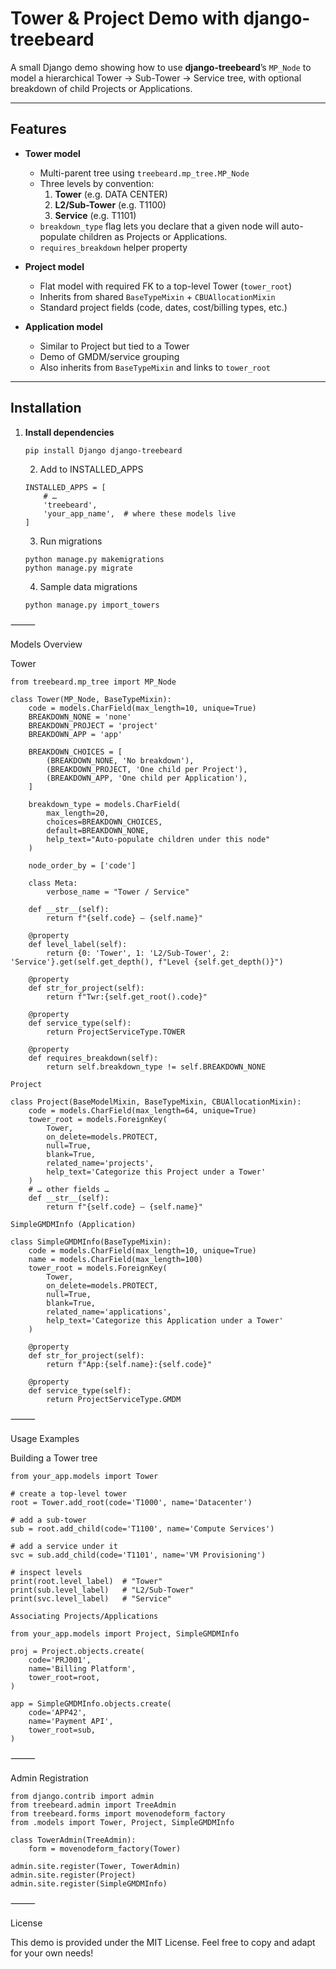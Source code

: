 # Tower & Project Demo with django-treebeard

A small Django demo showing how to use **django-treebeard**’s `MP_Node` to model a hierarchical Tower → Sub-Tower → Service tree, with optional breakdown of child Projects or Applications.

---

## Features

- **Tower model**  
  - Multi-parent tree using `treebeard.mp_tree.MP_Node`  
  - Three levels by convention:  
    1. **Tower** (e.g. DATA CENTER)  
    2. **L2/Sub-Tower** (e.g. T1100)  
    3. **Service** (e.g. T1101)  
  - `breakdown_type` flag lets you declare that a given node will auto-populate children as Projects or Applications.  
  - `requires_breakdown` helper property  

- **Project model**  
  - Flat model with required FK to a top-level Tower (`tower_root`)  
  - Inherits from shared `BaseTypeMixin` + `CBUAllocationMixin`  
  - Standard project fields (code, dates, cost/billing types, etc.)  

- **Application model**  
  - Similar to Project but tied to a Tower  
  - Demo of GMDM/service grouping  
  - Also inherits from `BaseTypeMixin` and links to `tower_root`  

---

## Installation

1. **Install dependencies**  
   ```bash
   pip install Django django-treebeard
   ```

	2.	Add to INSTALLED_APPS
    ```
    INSTALLED_APPS = [
        # …
        'treebeard',
        'your_app_name',  # where these models live
    ]
    ```

	3.	Run migrations

    ```
    python manage.py makemigrations
    python manage.py migrate
    ```

	4.	Sample data migrations

    ```
    python manage.py import_towers
    ```

⸻

Models Overview

Tower
```
from treebeard.mp_tree import MP_Node

class Tower(MP_Node, BaseTypeMixin):
    code = models.CharField(max_length=10, unique=True)
    BREAKDOWN_NONE = 'none'
    BREAKDOWN_PROJECT = 'project'
    BREAKDOWN_APP = 'app'

    BREAKDOWN_CHOICES = [
        (BREAKDOWN_NONE, 'No breakdown'),
        (BREAKDOWN_PROJECT, 'One child per Project'),
        (BREAKDOWN_APP, 'One child per Application'),
    ]

    breakdown_type = models.CharField(
        max_length=20,
        choices=BREAKDOWN_CHOICES,
        default=BREAKDOWN_NONE,
        help_text="Auto-populate children under this node"
    )

    node_order_by = ['code']

    class Meta:
        verbose_name = "Tower / Service"

    def __str__(self):
        return f"{self.code} – {self.name}"

    @property
    def level_label(self):
        return {0: 'Tower', 1: 'L2/Sub-Tower', 2: 'Service'}.get(self.get_depth(), f"Level {self.get_depth()}")

    @property
    def str_for_project(self):
        return f"Twr:{self.get_root().code}"

    @property
    def service_type(self):
        return ProjectServiceType.TOWER

    @property
    def requires_breakdown(self):
        return self.breakdown_type != self.BREAKDOWN_NONE

Project

class Project(BaseModelMixin, BaseTypeMixin, CBUAllocationMixin):
    code = models.CharField(max_length=64, unique=True)
    tower_root = models.ForeignKey(
        Tower,
        on_delete=models.PROTECT,
        null=True,
        blank=True,
        related_name='projects',
        help_text='Categorize this Project under a Tower'
    )
    # … other fields …
    def __str__(self):
        return f"{self.code} – {self.name}"

SimpleGMDMInfo (Application)

class SimpleGMDMInfo(BaseTypeMixin):
    code = models.CharField(max_length=10, unique=True)
    name = models.CharField(max_length=100)
    tower_root = models.ForeignKey(
        Tower,
        on_delete=models.PROTECT,
        null=True,
        blank=True,
        related_name='applications',
        help_text='Categorize this Application under a Tower'
    )

    @property
    def str_for_project(self):
        return f"App:{self.name}:{self.code}"

    @property
    def service_type(self):
        return ProjectServiceType.GMDM
```

⸻

Usage Examples

Building a Tower tree
```
from your_app.models import Tower

# create a top-level tower
root = Tower.add_root(code='T1000', name='Datacenter')

# add a sub-tower
sub = root.add_child(code='T1100', name='Compute Services')

# add a service under it
svc = sub.add_child(code='T1101', name='VM Provisioning')

# inspect levels
print(root.level_label)  # "Tower"
print(sub.level_label)   # "L2/Sub-Tower"
print(svc.level_label)   # "Service"

Associating Projects/Applications

from your_app.models import Project, SimpleGMDMInfo

proj = Project.objects.create(
    code='PRJ001',
    name='Billing Platform',
    tower_root=root,
)

app = SimpleGMDMInfo.objects.create(
    code='APP42',
    name='Payment API',
    tower_root=sub,
)
```

⸻

Admin Registration
```
from django.contrib import admin
from treebeard.admin import TreeAdmin
from treebeard.forms import movenodeform_factory
from .models import Tower, Project, SimpleGMDMInfo

class TowerAdmin(TreeAdmin):
    form = movenodeform_factory(Tower)

admin.site.register(Tower, TowerAdmin)
admin.site.register(Project)
admin.site.register(SimpleGMDMInfo)
```

⸻

License

This demo is provided under the MIT License. Feel free to copy and adapt for your own needs!
